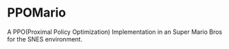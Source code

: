 # PPOMario
A PPO(Proximal Policy Optimization) Implementation in an Super Mario Bros for the SNES environment.
